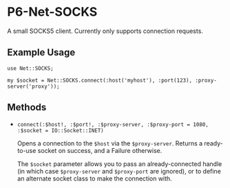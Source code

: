 P6-Net-SOCKS
============

A small SOCKS5 client. Currently only supports connection requests.

## Example Usage ##

    use Net::SOCKS;

    my $socket = Net::SOCKS.connect(:host('myhost'), :port(123), :proxy-server('proxy'));

## Methods ##

 -  `connect(:$host!, :$port!, :$proxy-server, :$proxy-port = 1080, :$socket = IO::Socket::INET)`

    Opens a connection to the `$host` via the `$proxy-server`. Returns a ready-to-use
    socket on success, and a Failure otherwise.

    The `$socket` parameter allows you to pass an already-connected handle (in
    which case `$proxy-server` and `$proxy-port` are ignored), or to define an
    alternate socket class to make the connection with.
